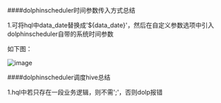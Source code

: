 ####dolphinscheduler时间参数传入方式总结

1.可将hql中data_date替换成'${data_date}'，然后在自定义参数选项中引入dolphinscheduler自带的系统时间参数

如下图：

![image](https://github.com/tang-engineer/Bigdata-learn/blob/master/Scheduler/DolphinScheduler/images/%E6%97%B6%E9%97%B4%E5%8F%82%E6%95%B0.PNG)

####dolphinscheduler调度hive总结

1.hql中若只存在一段业务逻辑，则不需';'，否则dolp报错
